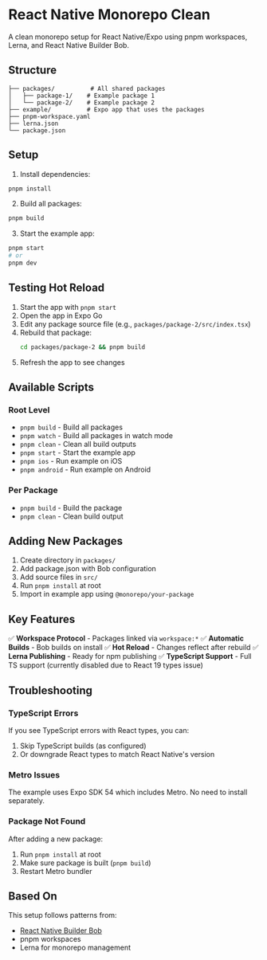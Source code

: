 # React Native Monorepo Clean

A clean monorepo setup for React Native/Expo using pnpm workspaces, Lerna, and React Native Builder Bob.

## Structure

```
├── packages/          # All shared packages
│   ├── package-1/    # Example package 1
│   └── package-2/    # Example package 2
├── example/          # Expo app that uses the packages
├── pnpm-workspace.yaml
├── lerna.json
└── package.json
```

## Setup

1. Install dependencies:
```bash
pnpm install
```

2. Build all packages:
```bash
pnpm build
```

3. Start the example app:
```bash
pnpm start
# or
pnpm dev
```

## Testing Hot Reload

1. Start the app with `pnpm start`
2. Open the app in Expo Go
3. Edit any package source file (e.g., `packages/package-2/src/index.tsx`)
4. Rebuild that package:
   ```bash
   cd packages/package-2 && pnpm build
   ```
5. Refresh the app to see changes

## Available Scripts

### Root Level
- `pnpm build` - Build all packages
- `pnpm watch` - Build all packages in watch mode
- `pnpm clean` - Clean all build outputs
- `pnpm start` - Start the example app
- `pnpm ios` - Run example on iOS
- `pnpm android` - Run example on Android

### Per Package
- `pnpm build` - Build the package
- `pnpm clean` - Clean build output

## Adding New Packages

1. Create directory in `packages/`
2. Add package.json with Bob configuration
3. Add source files in `src/`
4. Run `pnpm install` at root
5. Import in example app using `@monorepo/your-package`

## Key Features

✅ **Workspace Protocol** - Packages linked via `workspace:*`
✅ **Automatic Builds** - Bob builds on install
✅ **Hot Reload** - Changes reflect after rebuild
✅ **Lerna Publishing** - Ready for npm publishing
✅ **TypeScript Support** - Full TS support (currently disabled due to React 19 types issue)

## Troubleshooting

### TypeScript Errors
If you see TypeScript errors with React types, you can:
1. Skip TypeScript builds (as configured)
2. Or downgrade React types to match React Native's version

### Metro Issues
The example uses Expo SDK 54 which includes Metro. No need to install separately.

### Package Not Found
After adding a new package:
1. Run `pnpm install` at root
2. Make sure package is built (`pnpm build`)
3. Restart Metro bundler

## Based On

This setup follows patterns from:
- [React Native Builder Bob](https://github.com/callstack/react-native-builder-bob)
- pnpm workspaces
- Lerna for monorepo management
